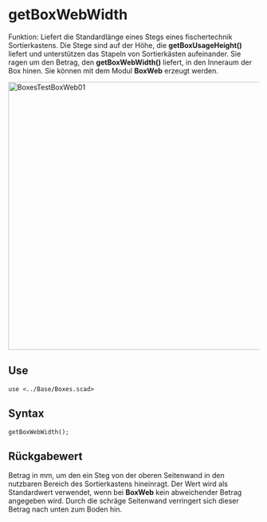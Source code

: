 # getBoxWebWidth

Funktion: Liefert die Standardlänge eines Stegs eines fischertechnik Sortierkastens. Die Stege sind auf der Höhe, die __getBoxUsageHeight()__ liefert und unterstützen das Stapeln von Sortierkästen aufeinander. Sie ragen um den Betrag, den __getBoxWebWidth()__ liefert, in den Inneraum der Box hinen. Sie können mit dem Modul __BoxWeb__ erzeugt werden.

<img width="537" alt="BoxesTestBoxWeb01" src="https://user-images.githubusercontent.com/48654609/167318969-92523f26-9f76-457a-9ba3-4f03b061b8a4.png">

## Use
<pre><code>use &lt;../Base/Boxes.scad&gt;</pre></code>

## Syntax
<pre><code>getBoxWebWidth();
</pre></code>

## Rückgabewert
Betrag in mm, um den ein Steg von der oberen Seitenwand in den nutzbaren Bereich des Sortierkastens hineinragt. Der Wert wird als Standardwert verwendet, wenn bei __BoxWeb__ kein abweichender Betrag angegeben wird. Durch die schräge Seitenwand verringert sich dieser Betrag nach unten zum Boden hin.

